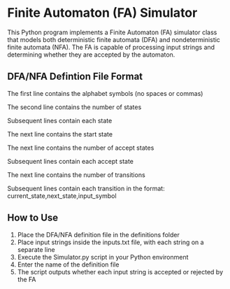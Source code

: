 # Finite Automaton (FA) Simulator

This Python program implements a Finite Automaton (FA) simulator class that models both deterministic finite automata (DFA) and nondeterministic finite automata (NFA). The FA is capable of processing input strings and determining whether they are accepted by the automaton.

## DFA/NFA Defintion File Format
The first line contains the alphabet symbols (no spaces or commas)

The second line contains the number of states

Subsequent lines contain each state

The next line contains the start state

The next line contains the number of accept states

Subsequent lines contain each accept state

The next line contains the number of transitions

Subsequent lines contain each transition in the format: current_state,next_state,input_symbol

## How to Use
1. Place the DFA/NFA definition file in the definitions folder
2. Place input strings inside the inputs.txt file, with each string on a separate line
3. Execute the Simulator.py script in your Python environment
4. Enter the name of the definition file
5. The script outputs whether each input string is accepted or rejected by the FA

